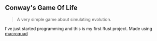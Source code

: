 ## Conway's Game Of Life

> A very simple game about simulating evolution.

I've just started programming and this is my first Rust project.
Made using [macroquad](https://github.com/not-fl3/macroquad)
